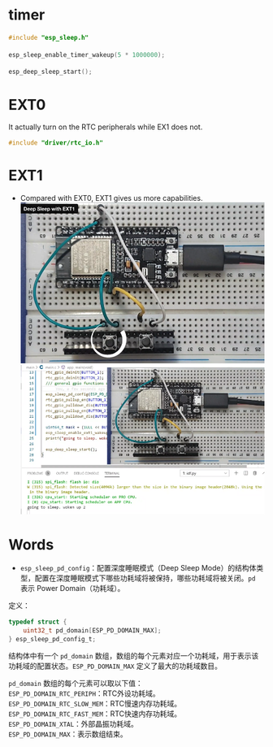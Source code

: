 # timer
```C++
#include "esp_sleep.h"

esp_sleep_enable_timer_wakeup(5 * 1000000);

esp_deep_sleep_start();
```

# EXT0
It actually turn on the RTC peripherals while EX1 does not.

```C++
#include "driver/rtc_io.h"

```

# EXT1
- Compared with EXT0, EXT1 gives us more capabilities.
![button](https://github.com/afterCherry/Learn-ESP32/blob/main/Images/button.png) <br>
![interact](https://github.com/afterCherry/Learn-ESP32/blob/main/Images/interact.png) <br>


# Words
- `esp_sleep_pd_config`：配置深度睡眠模式（Deep Sleep Mode）的结构体类型，配置在深度睡眠模式下哪些功耗域将被保持，哪些功耗域将被关闭。`pd` 表示 Power Domain（功耗域）。<br>

定义：<br>

```c
typedef struct {
    uint32_t pd_domain[ESP_PD_DOMAIN_MAX];
} esp_sleep_pd_config_t;
```

结构体中有一个 `pd_domain` 数组，数组的每个元素对应一个功耗域，用于表示该功耗域的配置状态。`ESP_PD_DOMAIN_MAX` 定义了最大的功耗域数目。<br>

`pd_domain` 数组的每个元素可以取以下值：<br>
`ESP_PD_DOMAIN_RTC_PERIPH`：RTC外设功耗域。<br>
`ESP_PD_DOMAIN_RTC_SLOW_MEM`：RTC慢速内存功耗域。<br>
`ESP_PD_DOMAIN_RTC_FAST_MEM`：RTC快速内存功耗域。<br>
`ESP_PD_DOMAIN_XTAL`：外部晶振功耗域。<br>
`ESP_PD_DOMAIN_MAX`：表示数组结束。<br>


